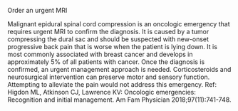 Order an urgent MRI

Malignant epidural spinal cord compression is an oncologic emergency that requires urgent MRI to confirm
the diagnosis. It is caused by a tumor compressing the dural sac and should be suspected with new-onset
progressive back pain that is worse when the patient is lying down. It is most commonly associated with
breast cancer and develops in approximately 5% of all patients with cancer. Once the diagnosis is
confirmed, an urgent management approach is needed. Corticosteroids and neurosurgical intervention can
preserve motor and sensory function. Attempting to alleviate the pain would not address this emergency.
Ref: Higdon ML, Atkinson CJ, Lawrence KV: Oncologic emergencies: Recognition and initial management. Am Fam Physician
2018;97(11):741-748.